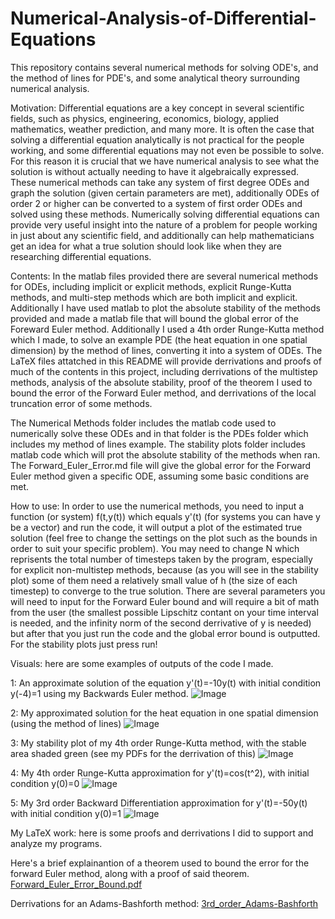 # Numerical-Analysis-of-Differential-Equations
This repository contains several numerical methods for solving ODE's, and the method of lines for PDE's, and some analytical theory surrounding numerical analysis.

Motivation: Differential equations are a key concept in several scientific fields, such as physics, engineering, economics, biology, applied mathematics, weather prediction, and many more. It is often the case that solving a differential equation analytically is not practical for the people working, and some differential equations may not even be possible to solve. For this reason it is crucial that we have numerical analysis to see what the solution is without actually needing to have it algebraically expressed. These numerical methods can take any system of first degree ODEs and graph the solution (given certain parameters are met), additionally ODEs of order 2 or higher can be converted to a system of first order ODEs and solved using these methods. Numerically solving differential equations can provide very useful insight into the nature of a problem for people working in just about any scientific field, and additionally can help mathematicians get an idea for what a true solution should look like when they are researching differential equations.

Contents: In the matlab files provided there are several numerical methods for ODEs, including implicit or explicit methods, explicit Runge-Kutta methods, and multi-step methods which are both implicit and explicit. Additionally I have used matlab to plot the absolute stability of the methods provided and made a matlab file that will bound the global error of the Foreward Euler method. Additionally I used a 4th order Runge-Kutta method which I made, to solve an example PDE (the heat equation in one spatial dimension) by the method of lines, converting it into a system of ODEs. The LaTeX files attatched in this README will provide derrivations and proofs of much of the contents in this project, including derrivations of the multistep methods, analysis of the absolute stability, proof of the theorem I used to bound the error of the Forward Euler method, and derrivations of the local truncation error of some methods. 

The Numerical Methods folder includes the matlab code used to numerically solve these ODEs and in that folder is the PDEs folder which includes my method of lines example. The stability plots folder includes matlab code which will prot the absolute stability of the methods when ran. The Forward_Euler_Error.md file will give the global error for the Forward Euler method given a specific ODE, assuming some basic conditions are met. 

How to use: In order to use the numerical methods, you need to input a function (or system) f(t,y(t)) which equals y'(t) (for systems you can have y be a vector) and run the code, it will output a plot of the estimated true solution (feel free to change the settings on the plot such as the bounds in order to suit your specific problem). You may need to change N which reprisents the total number of timesteps taken by the program, especially for explicit non-multistep methods, because (as you will see in the stability plot) some of them need a relatively small value of h (the size of each timestep) to converge to the true solution. There are several parameters you will need to input for the Forward Euler bound and will require a bit of math from the user (the smallest possible Lipschitz contant on your time interval is needed, and the infinity norm of the second derrivative of y is needed) but after that you just run the code and the global error bound is outputted. For the stability plots just press run!

Visuals: here are some examples of outputs of the code I made.

1: An approximate solution of the equation y'(t)=-10y(t) with initial condition y(-4)=1 using my Backwards Euler method.
![Image](https://github.com/user-attachments/assets/61efddc3-65e1-4bca-9ddb-18ce40f76e35)

2: My approximated solution for the heat equation in one spatial dimension (using the method of lines)
![Image](https://github.com/user-attachments/assets/f7d3a4c6-dc12-4e42-a019-4d8294c52973)

3: My stability plot of my 4th order Runge-Kutta method, with the stable area shaded green (see my PDFs for the derrivation of this)
![Image](https://github.com/user-attachments/assets/8d2db7bc-c492-49c3-8d66-c8caa85ebca1)

4: My 4th order Runge-Kutta approximation for y'(t)=cos(t^2), with initial condition y(0)=0
![Image](https://github.com/user-attachments/assets/654c1189-296c-448d-80a9-a72d3cd73a34)

5: My 3rd order Backward Differentiation approximation for y'(t)=-50y(t) with initial condition y(0)=1
![Image](https://github.com/user-attachments/assets/b1b09f74-a884-49c4-8c1c-b640c7c4fc92)

My LaTeX work: here is some proofs and derrivations I did to support and analyze my programs.

Here's a brief explainantion of a theorem used to bound the error for the forward Euler method, along with a proof of said theorem.
[Forward_Euler_Error_Bound.pdf](https://github.com/user-attachments/files/21604741/Forward_Euler_Error_Bound.pdf)

Derrivations for an Adams-Bashforth method:
[3rd_order_Adams-Bashforth](https://github.com/user-attachments/files/21670078/AB3_derrivation.pdf)
